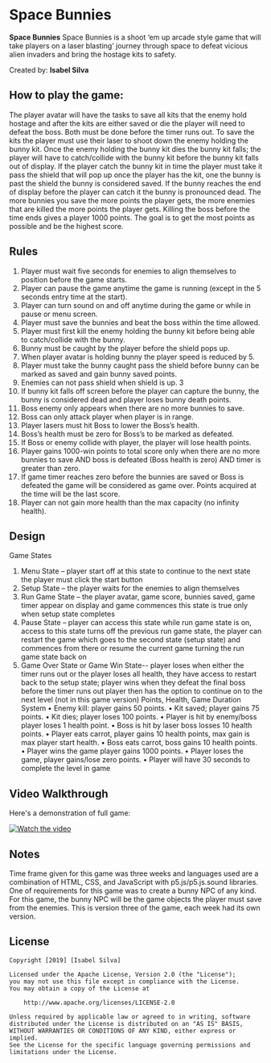 # Space Bunnies

**Space Bunnies** Space Bunnies is a shoot ‘em up arcade style game that will take players on a laser blasting’ journey
through space to defeat vicious alien invaders and bring the hostage kits to safety.

Created by: **Isabel Silva**
## How to play the game: 
The player avatar will have the tasks to save all kits that the enemy hold hostage and after the kits are
either saved or die the player will need to defeat the boss. Both must be done before the timer runs out.
To save the kits the player must use their laser to shoot down the enemy holding the bunny kit. Once
the enemy holding the bunny kit dies the bunny kit falls; the player will have to catch/collide with the
bunny kit before the bunny kit falls out of display. If the player catch the bunny kit in time the player
must take it pass the shield that will pop up once the player has the kit, one the bunny is past the shield
the bunny is considered saved. If the bunny reaches the end of display before the player can catch it the
bunny is pronounced dead. The more bunnies you save the more points the player gets, the more
enemies that are killed the more points the player gets. Killing the boss before the time ends gives a
player 1000 points. The goal is to get the most points as possible and be the highest score.
## Rules

1. Player must wait five seconds for enemies to align themselves to position before the game
starts.
2. Player can pause the game anytime the game is running (except in the 5 seconds entry time at
the start).
3. Player can turn sound on and off anytime during the game or while in pause or menu screen.
4. Player must save the bunnies and beat the boss within the time allowed.
5. Player must first kill the enemy holding the bunny kit before being able to catch/collide with the
bunny.
6. Bunny must be caught by the player before the shield pops up.
7. When player avatar is holding bunny the player speed is reduced by 5.
8. Player must take the bunny caught pass the shield before bunny can be marked as saved and
gain bunny saved points.
9. Enemies can not pass shield when shield is up.
3
10. If bunny kit falls off screen before the player can capture the bunny, the bunny is considered
dead and player loses bunny death points.
11. Boss enemy only appears when there are no more bunnies to save.
12. Boss can only attack player when player is in range.
13. Player lasers must hit Boss to lower the Boss’s health.
14. Boss’s health must be zero for Boss’s to be marked as defeated.
15. If Boss or enemy collide with player, the player will lose health points.
16. Player gains 1000-win points to total score only when there are no more bunnies to save AND
boss is defeated (Boss health is zero) AND timer is greater than zero.
17. If game timer reaches zero before the bunnies are saved or Boss is defeated the game will be
considered as game over. Points acquired at the time will be the last score.
18. Player can not gain more health than the max capacity (no infinity health).

## Design
Game States
1. Menu State – player start off at this state to continue to the next state the player must click the
start button
2. Setup State – the player waits for the enemies to align themselves
3. Run Game State – the player avatar, game score, bunnies saved, game timer appear on display
and game commences this state is true only when setup state completes
4. Pause State – player can access this state while run game state is on, access to this state turns
off the previous run game state, the player can restart the game which goes to the second state
(setup state) and commences from there or resume the current game turning the run game
state back on
5. Game Over State or Game Win State-- player loses when either the timer runs out or the player
loses all health, they have access to restart back to the setup state; player wins when they
defeat the final boss before the timer runs out player then has the option to continue on to the
next level (not in this game version)
Points, Health, Game Duration System
• Enemy kill: player gains 50 points.
• Kit saved; player gains 75 points.
• Kit dies; player loses 100 points.
• Player is hit by enemy/boss player loses 1 health point.
• Boss is hit by laser boss losses 10 health points.
• Player eats carrot, player gains 10 health points, max gain is max player start health.
• Boss eats carrot, boss gains 10 health points.
• Player wins the game player gains 1000 points.
• Player loses the game, player gains/lose zero points.
• Player will have 30 seconds to complete the level in game

## Video Walkthrough

Here's a demonstration of full game:

[![Watch the video](https://www.youtube.com/watch?v=H1F_hmXV3FY&feature=youtu.be)](https://www.youtube.com/watch?v=H1F_hmXV3FY&feature=youtu.be)


## Notes
Time frame given for this game was three weeks and languages used are a combination of HTML, CSS,
and JavaScript with p5.js/p5.js.sound libraries. One of requirements for this game was to create a bunny
NPC of any kind. For this game, the bunny NPC will be the game objects the player must save from the
enemies. This is version three of the game, each week had its own version.

## License

    Copyright [2019] [Isabel Silva]

    Licensed under the Apache License, Version 2.0 (the "License");
    you may not use this file except in compliance with the License.
    You may obtain a copy of the License at

        http://www.apache.org/licenses/LICENSE-2.0

    Unless required by applicable law or agreed to in writing, software
    distributed under the License is distributed on an "AS IS" BASIS,
    WITHOUT WARRANTIES OR CONDITIONS OF ANY KIND, either express or implied.
    See the License for the specific language governing permissions and
    limitations under the License.
